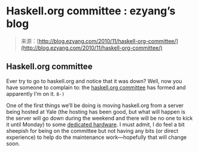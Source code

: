 <!--yml
category: 未分类
date: 2024-07-01 18:18:03
-->

# Haskell.org committee : ezyang’s blog

> 来源：[http://blog.ezyang.com/2010/11/haskell-org-committee/](http://blog.ezyang.com/2010/11/haskell-org-committee/)

## Haskell.org committee

Ever try to go to haskell.org and notice that it was down? Well, now you have someone to complain to: the [haskell.org committee](http://haskellorg.wordpress.com/2010/11/15/the-haskell-org-committee-has-formed/) has formed and apparently I’m on it. `8-)`

One of the first things we’ll be doing is moving haskell.org from a server being hosted at Yale (the hosting has been good, but what will happen is the server will go down during the weekend and there will be no one to kick it until Monday) to some [dedicated hardware](http://new-www.haskell.org/haskellwiki/Haskell). I must admit, I do feel a bit sheepish for being on the committee but not having any bits (or direct experience) to help do the maintenance work—hopefully that will change soon.